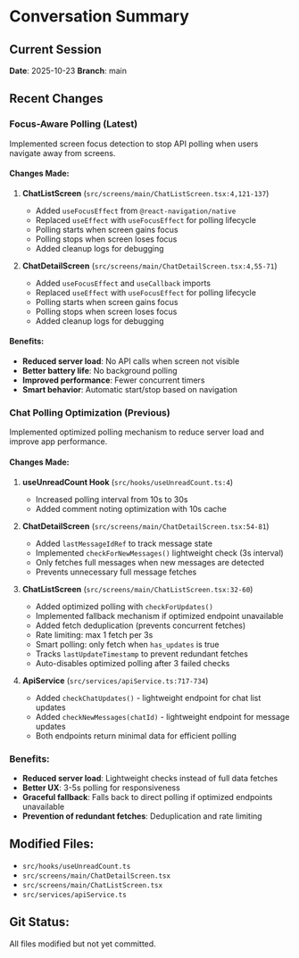 # Conversation Summary

## Current Session
**Date**: 2025-10-23
**Branch**: main

## Recent Changes

### Focus-Aware Polling (Latest)
Implemented screen focus detection to stop API polling when users navigate away from screens.

#### Changes Made:

1. **ChatListScreen** (`src/screens/main/ChatListScreen.tsx:4,121-137`)
   - Added `useFocusEffect` from `@react-navigation/native`
   - Replaced `useEffect` with `useFocusEffect` for polling lifecycle
   - Polling starts when screen gains focus
   - Polling stops when screen loses focus
   - Added cleanup logs for debugging

2. **ChatDetailScreen** (`src/screens/main/ChatDetailScreen.tsx:4,55-71`)
   - Added `useFocusEffect` and `useCallback` imports
   - Replaced `useEffect` with `useFocusEffect` for polling lifecycle
   - Polling starts when screen gains focus
   - Polling stops when screen loses focus
   - Added cleanup logs for debugging

#### Benefits:
- **Reduced server load**: No API calls when screen not visible
- **Better battery life**: No background polling
- **Improved performance**: Fewer concurrent timers
- **Smart behavior**: Automatic start/stop based on navigation

### Chat Polling Optimization (Previous)
Implemented optimized polling mechanism to reduce server load and improve app performance.

#### Changes Made:

1. **useUnreadCount Hook** (`src/hooks/useUnreadCount.ts:4`)
   - Increased polling interval from 10s to 30s
   - Added comment noting optimization with 10s cache

2. **ChatDetailScreen** (`src/screens/main/ChatDetailScreen.tsx:54-81`)
   - Added `lastMessageIdRef` to track message state
   - Implemented `checkForNewMessages()` lightweight check (3s interval)
   - Only fetches full messages when new messages are detected
   - Prevents unnecessary full message fetches

3. **ChatListScreen** (`src/screens/main/ChatListScreen.tsx:32-60`)
   - Added optimized polling with `checkForUpdates()`
   - Implemented fallback mechanism if optimized endpoint unavailable
   - Added fetch deduplication (prevents concurrent fetches)
   - Rate limiting: max 1 fetch per 3s
   - Smart polling: only fetch when `has_updates` is true
   - Tracks `lastUpdateTimestamp` to prevent redundant fetches
   - Auto-disables optimized polling after 3 failed checks

4. **ApiService** (`src/services/apiService.ts:717-734`)
   - Added `checkChatUpdates()` - lightweight endpoint for chat list updates
   - Added `checkNewMessages(chatId)` - lightweight endpoint for message updates
   - Both endpoints return minimal data for efficient polling

### Benefits:
- **Reduced server load**: Lightweight checks instead of full data fetches
- **Better UX**: 3-5s polling for responsiveness
- **Graceful fallback**: Falls back to direct polling if optimized endpoints unavailable
- **Prevention of redundant fetches**: Deduplication and rate limiting

## Modified Files:
- `src/hooks/useUnreadCount.ts`
- `src/screens/main/ChatDetailScreen.tsx`
- `src/screens/main/ChatListScreen.tsx`
- `src/services/apiService.ts`

## Git Status:
All files modified but not yet committed.
